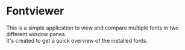 # Fontviewer

This is a simple application to view and compare multiple fonts in two different window panes.  
It's created to get a quick overview of the installed fonts.
